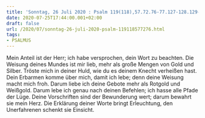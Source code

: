 ```yaml
---
title: 'Sonntag, 26 Juli 2020 : Psalm 119(118),57.72.76-77.127-128.129-130.'
date: 2020-07-25T17:44:00.001+02:00
draft: false
url: /2020/07/sonntag-26-juli-2020-psalm-119118577276.html
tags: 
- PSALMUS
---
```


Mein Anteil ist der Herr; ich habe versprochen, dein Wort zu beachten. Die Weisung deines Mundes ist mir lieb, mehr als große Mengen von Gold und Silber. Tröste mich in deiner Huld, wie du es deinem Knecht verheißen hast. Dein Erbarmen komme über mich, damit ich lebe; denn deine Weisung macht mich froh. Darum liebe ich deine Gebote mehr als Rotgold und Weißgold. Darum lebe ich genau nach deinen Befehlen; ich hasse alle Pfade der Lüge. Deine Vorschriften sind der Bewunderung wert; darum bewahrt sie mein Herz. Die Erklärung deiner Worte bringt Erleuchtung, den Unerfahrenen schenkt sie Einsicht.